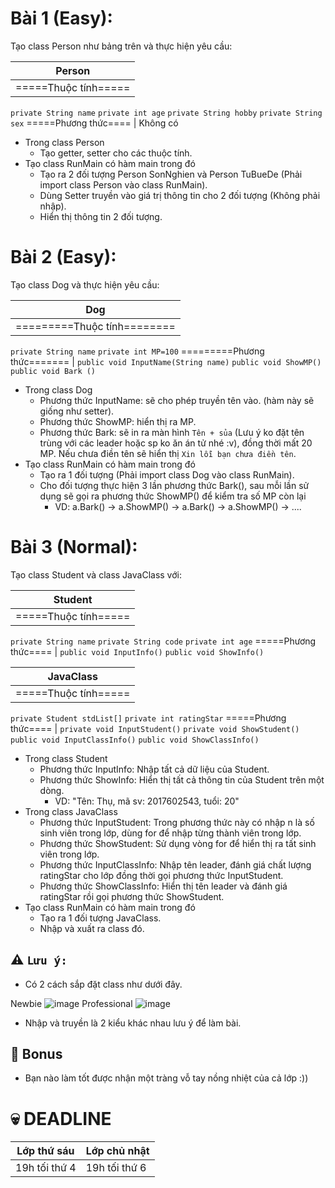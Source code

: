 # Bài 1 (Easy):
Tạo class Person như bảng trên và thực hiện yêu cầu:

Person  |
------------- |
=====Thuộc tính===== |
`private String name`
`private int age`
`private String hobby`
`private String sex`
=====Phương thức==== |
Không có

- Trong class Person
  - Tạo getter, setter cho các thuộc tính.
- Tạo class RunMain có hàm main trong đó
  - Tạo ra 2 đối tượng Person SonNghien và Person TuBueDe (Phải import class Person vào class RunMain).
  - Dùng Setter truyền vào giá trị thông tin cho 2 đối tượng (Không phải nhập).
  - Hiển thị thông tin 2 đối tượng.
# Bài 2 (Easy):
Tạo class Dog và thực hiện yêu cầu:

Dog  |
------------- |
=========Thuộc tính======== |
`private String name`
`private int MP=100`
=========Phương thức======= |
`public void InputName(String name)`
`public void ShowMP()`
`public void Bark ()`

- Trong class Dog
  - Phương thức InputName: sẽ cho phép truyền tên vào. (hàm này sẽ giống như setter).
  - Phương thức ShowMP: hiển thị ra MP.
  - Phương thức Bark: sẽ in ra màn hình `Tên + sủa` (Lưu ý ko đặt tên trùng với các leader hoặc sp ko ăn án tử nhé :v), đồng thời mất 20 MP. Nếu chưa điền tên sẽ hiển thị `Xin lỗi bạn chưa điền tên`.
- Tạo class RunMain có hàm main trong đó
  - Tạo ra 1 đối tượng (Phải import class Dog vào class RunMain).
  - Cho đối tượng thực hiện 3 lần phương thức Bark(), sau mỗi lần sử dụng sẽ gọi ra phương thức ShowMP() để kiểm tra số MP còn lại
    - VD: a.Bark() -> a.ShowMP() -> a.Bark() -> a.ShowMP() -> ....
# Bài 3 (Normal):
Tạo class Student và class JavaClass với:

Student  |
------------- |
=====Thuộc tính===== |
`private String name`
`private String code`
`private int age`
=====Phương thức==== |
`public void InputInfo()`
`public void ShowInfo()`

JavaClass  |
------------- |
=====Thuộc tính===== |
`private Student stdList[]`
`private int ratingStar`
=====Phương thức==== |
`private void InputStudent()`
`private void ShowStudent()`
`public void InputClassInfo()`
`public void ShowClassInfo()`

- Trong class Student
  - Phương thức InputInfo: Nhập tất cả dữ liệu của Student.
  - Phương thức ShowInfo: Hiển thị tất cả thông tin của Student trên một dòng.
    - VD: "Tên: Thụ, mã sv: 2017602543, tuổi: 20"
- Trong class JavaClass
  - Phương thức InputStudent: Trong phương thức này có nhập n là số sinh viên trong lớp, dùng for để nhập từng thành viên trong lớp.
  - Phương thức ShowStudent: Sử dụng vòng for để hiển thị ra tất sinh viên trong lớp.
  - Phương thức InputClassInfo: Nhập tên leader, đánh giá chất lượng ratingStar cho lớp đồng thời gọi phương thức InputStudent.
  - Phương thức ShowClassInfo: Hiển thị tên leader và đánh giá ratingStar rồi gọi phương thức ShowStudent.
- Tạo class RunMain có hàm main trong đó
  - Tạo ra 1 đối tượng JavaClass.
  - Nhập và xuất ra class đó.

## :warning: `Lưu ý:`
- Có 2 cách sắp đặt class như dưới đây.

Newbie
![image](https://user-images.githubusercontent.com/52252046/67147697-34cd7200-f2c1-11e9-94ee-12dcd0d0bb17.png)
Professional
![image](https://user-images.githubusercontent.com/52252046/67147726-8ece3780-f2c1-11e9-86a2-12754b2900ee.png)

- Nhập và truyền là 2 kiểu khác nhau lưu ý để làm bài.
## :gift: Bonus
- Bạn nào làm tốt được nhận một tràng vỗ tay nồng nhiệt của cả lớp :)) 
# :skull: DEADLINE
Lớp thứ sáu  | Lớp chủ nhật
------------- | -------------
19h tối thứ 4  | 19h tối thứ 6
